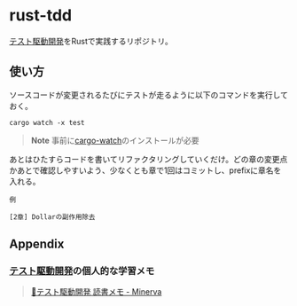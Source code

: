 # rust-tdd

[テスト駆動開発]をRustで実践するリポジトリ。

[テスト駆動開発]: https://shop.ohmsha.co.jp/shopdetail/000000004967/

## 使い方

ソースコードが変更されるたびにテストが走るように以下のコマンドを実行しておく。

```
cargo watch -x test
```

> **Note**
> 事前に[cargo-watch]のインストールが必要

[cargo-watch]: https://github.com/watchexec/cargo-watch

あとはひたすらコードを書いてリファクタリングしていくだけ。どの章の変更点かあとで確認しやすいよう、少なくとも章で1回はコミットし、prefixに章名を入れる。

`例`

```
[2章] Dollarの副作用除去
```

## Appendix

### [テスト駆動開発]の個人的な学習メモ

> [📰テスト駆動開発 読書メモ \- Minerva](https://minerva.mamansoft.net/Notes/%F0%9F%93%B0%E3%83%86%E3%82%B9%E3%83%88%E9%A7%86%E5%8B%95%E9%96%8B%E7%99%BA+%E8%AA%AD%E6%9B%B8%E3%83%A1%E3%83%A2)
